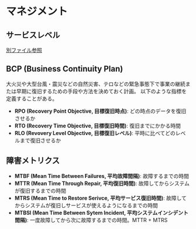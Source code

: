 # マネジメント

## サービスレベル

[別ファイル参照](../service-level.md)


## BCP (Business Continuity Plan)
大火災や大型台風・震災などの自然災害、テロなどの緊急事態下で事業の継続または早期に復旧するための手段や方法を決めておく計画。
以下のような指標を定義することがある。

- **RPO (Recovery Point Objective, 目標復旧時点)**: どの時点のデータを復旧させるか
- **RTO (Recovery Time Objective, 目標復旧時間)**: 復旧までにかかる時間
- **RLO (Revovery Level Objective, 目標復旧レベル)**: 平時に比べてどのレベルまで復旧させるか


## 障害メトリクス

- **MTBF (Mean Time Between Failures, 平均故障間隔)**: 故障するまでの時間
- **MTTR (Mean Time Through Repair, 平均復旧時間)**: 故障してからシステムが復旧するまでの時間
- **MTRS (Mean Time to Restore Serivce, 平均サービス復旧時間)**: 故障してからシステムが復旧しサービスが使えるようになるまでの時間
- **MTBSI (Mean Time Between Sytem Incident, 平均システムインシデント間隔)**: 一度故障してから次に故障するまでの時間。MTTR + MTRS